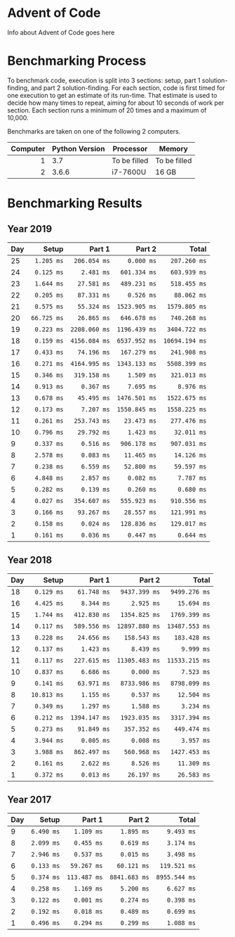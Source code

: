 # Advent of Code

Info about Advent of Code goes here

# Benchmarking Process

To benchmark code, execution is split into 3 sections: setup, part 1 solution-finding, and part 2 solution-finding. For each section, code is first timed for one execution to get an estimate of its run-time. That estimate is used to decide how many times to repeat, aiming for about 10 seconds of work per section. Each section runs a minimum of 20 times and a maximum of 10,000.

Benchmarks are taken on one of the following 2 computers.

|Computer|Python Version|Processor|Memory|
|---:|---|---|---|
|1|3.7|To be filled|To be filled|
|2|3.6.6|i7-7600U|16 GB|

# Benchmarking Results

## Year 2019
|Day|Setup|Part 1|Part 2| Total|
|:---|---:|---:|---:|---:|
|25|`1.205 ms`|`206.054 ms`|`0.000 ms`|`207.260 ms`|
|24|`0.125 ms`|`2.481 ms`|`601.334 ms`|`603.939 ms`|
|23|`1.644 ms`|`27.581 ms`|`489.231 ms`|`518.455 ms`|
|22|`0.205 ms`|`87.331 ms`|`0.526 ms`|`88.062 ms`|
|21|`0.575 ms`|`55.324 ms`|`1523.905 ms`|`1579.805 ms`|
|20|`66.725 ms`|`26.865 ms`|`646.678 ms`|`740.268 ms`|
|19|`0.223 ms`|`2208.060 ms`|`1196.439 ms`|`3404.722 ms`|
|18|`0.159 ms`|`4156.084 ms`|`6537.952 ms`|`10694.194 ms`|
|17|`0.433 ms`|`74.196 ms`|`167.279 ms`|`241.908 ms`|
|16|`0.271 ms`|`4164.995 ms`|`1343.133 ms`|`5508.399 ms`|
|15|`0.346 ms`|`319.158 ms`|`1.509 ms`|`321.013 ms`|
|14|`0.913 ms`|`0.367 ms`|`7.695 ms`|`8.976 ms`|
|13|`0.678 ms`|`45.495 ms`|`1476.501 ms`|`1522.675 ms`|
|12|`0.173 ms`|`7.207 ms`|`1550.845 ms`|`1558.225 ms`|
|11|`0.261 ms`|`253.743 ms`|`23.473 ms`|`277.476 ms`|
|10|`0.796 ms`|`29.792 ms`|`1.423 ms`|`32.011 ms`|
| 9|`0.337 ms`|`0.516 ms`|`906.178 ms`|`907.031 ms`|
| 8|`2.578 ms`|`0.083 ms`|`11.465 ms`|`14.126 ms`|
| 7|`0.238 ms`|`6.559 ms`|`52.800 ms`|`59.597 ms`|
| 6|`4.848 ms`|`2.857 ms`|`0.082 ms`|`7.787 ms`|
| 5|`0.282 ms`|`0.139 ms`|`0.260 ms`|`0.680 ms`|
| 4|`0.027 ms`|`354.607 ms`|`555.923 ms`|`910.556 ms`|
| 3|`0.166 ms`|`93.267 ms`|`28.557 ms`|`121.991 ms`|
| 2|`0.158 ms`|`0.024 ms`|`128.836 ms`|`129.017 ms`|
| 1|`0.161 ms`|`0.036 ms`|`0.447 ms`|`0.644 ms`|
## Year 2018
|Day|Setup|Part 1|Part 2| Total|
|:---|---:|---:|---:|---:|
|18|`0.129 ms`|`61.748 ms`|`9437.399 ms`|`9499.276 ms`|
|16|`4.425 ms`|`8.344 ms`|`2.925 ms`|`15.694 ms`|
|15|`1.744 ms`|`412.830 ms`|`1354.825 ms`|`1769.399 ms`|
|14|`0.117 ms`|`589.556 ms`|`12897.880 ms`|`13487.553 ms`|
|13|`0.228 ms`|`24.656 ms`|`158.543 ms`|`183.428 ms`|
|12|`0.137 ms`|`1.423 ms`|`8.439 ms`|`9.999 ms`|
|11|`0.117 ms`|`227.615 ms`|`11305.483 ms`|`11533.215 ms`|
|10|`0.837 ms`|`6.686 ms`|`0.000 ms`|`7.523 ms`|
| 9|`0.141 ms`|`63.971 ms`|`8733.986 ms`|`8798.099 ms`|
| 8|`10.813 ms`|`1.155 ms`|`0.537 ms`|`12.504 ms`|
| 7|`0.349 ms`|`1.297 ms`|`1.588 ms`|`3.234 ms`|
| 6|`0.212 ms`|`1394.147 ms`|`1923.035 ms`|`3317.394 ms`|
| 5|`0.273 ms`|`91.849 ms`|`357.352 ms`|`449.474 ms`|
| 4|`3.944 ms`|`0.005 ms`|`0.008 ms`|`3.957 ms`|
| 3|`3.988 ms`|`862.497 ms`|`560.968 ms`|`1427.453 ms`|
| 2|`0.161 ms`|`2.622 ms`|`8.526 ms`|`11.309 ms`|
| 1|`0.372 ms`|`0.013 ms`|`26.197 ms`|`26.583 ms`|
## Year 2017
|Day|Setup|Part 1|Part 2| Total|
|:---|---:|---:|---:|---:|
| 9|`6.490 ms`|`1.109 ms`|`1.895 ms`|`9.493 ms`|
| 8|`2.099 ms`|`0.455 ms`|`0.619 ms`|`3.174 ms`|
| 7|`2.946 ms`|`0.537 ms`|`0.015 ms`|`3.498 ms`|
| 6|`0.133 ms`|`59.267 ms`|`60.121 ms`|`119.521 ms`|
| 5|`0.374 ms`|`113.487 ms`|`8841.683 ms`|`8955.544 ms`|
| 4|`0.258 ms`|`1.169 ms`|`5.200 ms`|`6.627 ms`|
| 3|`0.122 ms`|`0.001 ms`|`0.274 ms`|`0.398 ms`|
| 2|`0.192 ms`|`0.018 ms`|`0.489 ms`|`0.699 ms`|
| 1|`0.496 ms`|`0.294 ms`|`0.299 ms`|`1.088 ms`|

